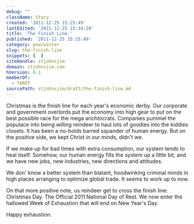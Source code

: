 ```yaml
---
debug: ""
className: Story
created: '2011-12-25 15:25:49'
lastEdited: '2011-12-25 15:34:28'
title: 'The Finish Line.'
published: '2011-12-25 15:25:49'
category: pnw/winter
slug: the-finish-line
snippets: {  }
siteHandle: stjohnsjim
domain: stjohnsjim.com
hVersion: 0.1
memberOf:
  - TAROT
sourcePath: stjohnsjim/draft/the-finish-line.md
---
```

Christmas is the finish line for each year's economic derby. Our corporate and government overlords put the economy into high gear to put on the best possible race for the mega arichtocrats. Companies pummel the populace into being willing reindeer to haul lots of goodies into the kiddies closets. It has been a no-holds barred squander of human energy. But on the positive side, we kept Christ in our minds, didn't we.

If we make up for bad times with extra consumption, our system tends to heal itself. Somehow, our human energy fills the system up a little bit, and we have new jobs, new industries, new directions and attitudes.

We don' know a better system than blatant, hoodwinking criminal minds in high places arranging to optimize global trade. It seems to work up to now.

On that more positive note, us reindeer get to cross the finish line: Christmas Day. The Official 2011 National Day of Rest. We now enter the hallowed Week of Exhaustion that will end on New Year's Day.

Happy exhaustion.

